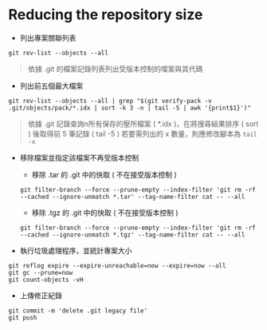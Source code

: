 # Reducing the repository size

+ 列出專案關聯列表

```
git rev-list --objects --all
```
> 依據 .git 的檔案記錄列表列出受版本控制的噹案與其代碼

+ 列出前五個最大檔案

```
git rev-list --objects --all | grep "$(git verify-pack -v .git/objects/pack/*.idx | sort -k 3 -n | tail -5 | awk '{print$1}')"
```
> 依據 .git 記錄查詢n所有保存的壓所檔案 ( *.idx )，在將搜尋結果排序 ( sort ) 後取得前 5 筆記錄 ( tail -5 )
> 若要需列出的 x 數量，則應修改腳本為 ```tail -x```

+ 移除檔案並指定該檔案不再受版本控制
    - 移除 .tar 的 .git 中的快取 ( 不在接受版本控制 )
    ```
    git filter-branch --force --prune-empty --index-filter 'git rm -rf --cached --ignore-unmatch *.tar' --tag-name-filter cat -- --all
    ```
    - 移除 .tgz 的 .git 中的快取 ( 不在接受版本控制 )
    ```
    git filter-branch --force --prune-empty --index-filter 'git rm -rf --cached --ignore-unmatch *.tgz' --tag-name-filter cat -- --all
    ```

+ 執行垃圾處理程序，並統計專案大小

```
git reflog expire --expire-unreachable=now --expire=now --all
git gc --prune=now
git count-objects -vH
```

+ 上傳修正紀錄

```
git commit -m 'delete .git legacy file'
git push
```
